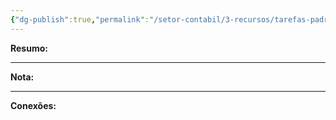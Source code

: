 ```yaml
---
{"dg-publish":true,"permalink":"/setor-contabil/3-recursos/tarefas-padrao/integrar-conferir-escrita-fiscal/","dgPassFrontmatter":true,"created":"2025-06-05T23:12:48.418-03:00","updated":"2025-06-05T23:21:11.897-03:00"}
---
```


**Resumo:** 


---

**Nota:**

---

**Conexões:**

